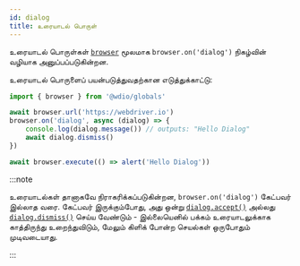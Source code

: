 ```yaml
---
id: dialog
title: உரையாடல் பொருள்
---
```


உரையாடல் பொருள்கள் [`browser`](/docs/api/browser) மூலமாக `browser.on('dialog')` நிகழ்வின் வழியாக அனுப்பப்படுகின்றன.

உரையாடல் பொருளைப் பயன்படுத்துவதற்கான எடுத்துக்காட்டு:

```ts
import { browser } from '@wdio/globals'

await browser.url('https://webdriver.io')
browser.on('dialog', async (dialog) => {
    console.log(dialog.message()) // outputs: "Hello Dialog"
    await dialog.dismiss()
})

await browser.execute(() => alert('Hello Dialog'))
```

:::note

உரையாடல்கள் தானாகவே நிராகரிக்கப்படுகின்றன, `browser.on('dialog')` கேட்பவர் இல்லாத வரை. கேட்பவர் இருக்கும்போது, அது ஒன்று [`dialog.accept()`](/docs/api/dialog/accept) அல்லது [`dialog.dismiss()`](/docs/api/dialog/dismiss) செய்ய வேண்டும் - இல்லையெனில் பக்கம் உரையாடலுக்காக காத்திருந்து உறைந்துவிடும், மேலும் கிளிக் போன்ற செயல்கள் ஒருபோதும் முடிவடையாது.

:::